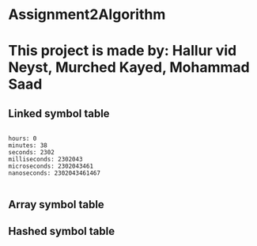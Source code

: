 # Assignment2Algorithm
<h1>This project is made by: Hallur vid Neyst, Murched Kayed, Mohammad Saad</h1>

<h2>Linked symbol table</h2>
<code>
hours: 0
minutes: 38
seconds: 2302
milliseconds: 2302043
microseconds: 2302043461
nanoseconds: 2302043461467
  </code>
<h2>Array symbol table</h2>
<h2>Hashed symbol table </h2>
